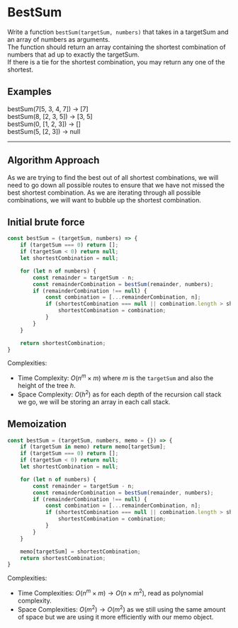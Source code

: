 # BestSum
Write a function `bestSum(targetSum, numbers)` that takes in a targetSum and an array of numbers as arguments.  
The function should return an array containing the shortest combination of numbers that ad up to exactly the targetSum.  
If there is a tie for the shortest combination, you may return any one of the shortest.

## Examples
bestSum(7[5, 3, 4, 7]) -> [7]  
bestSum(8, [2, 3, 5]) -> [3, 5]  
bestSum(0, [1, 2, 3]) -> []  
bestSum(5, [2, 3]) -> null

---

## Algorithm Approach
As we are trying to find the best out of all shortest combinations, we will need to go down all possible routes to ensure that we have not missed the best shortest combination. As we are iterating through all possible combinations, we will want to bubble up the shortest combination.

## Initial brute force
```javascript
const bestSum = (targetSum, numbers) => {
    if (targetSum === 0) return [];
    if (targetSum < 0) return null;
    let shortestCombination = null;

    for (let n of numbers) {
        const remainder = targetSum - n;
        const remainderCombination = bestSum(remainder, numbers);
        if (remainderCombination !== null) {
            const combination = [...remainderCombination, n];
            if (shortestCombination === null || combination.length > shortestCombination.length) {
                shortestCombination = combination;
            }
        }
    }

    return shortestCombination;
}
```

Complexities:
- Time Complexity: $O(n^m \times m)$ where $m$ is the `targetSum` and also the height of the tree $h$.
- Space Complexity: $O(h^2)$ as for each depth of the recursion call stack we go, we will be storing an array in each call stack.

## Memoization
```javascript
const bestSum = (targetSum, numbers, memo = {}) => {
    if (targetSum in memo) return memo[targetSum];
    if (targetSum === 0) return [];
    if (targetSum < 0) return null;
    let shortestCombination = null;

    for (let n of numbers) {
        const remainder = targetSum - n;
        const remainderCombination = bestSum(remainder, numbers);
        if (remainderCombination !== null) {
            const combination = [...remainderCombination, n];
            if (shortestCombination === null || combination.length > shortestCombination.length) {
                shortestCombination = combination;
            }
        }
    }

    memo[targetSum] = shortestCombination;
    return shortestCombination;
}
```

Complexities:
- Time Complexities: $O(n^m \times m) \to O(n \times m^2)$, read as polynomial complexity.
- Space Complexities: $O(m^2) \to O(m^2)$ as we still using the same amount of space but we are using it more efficiently with our memo object.